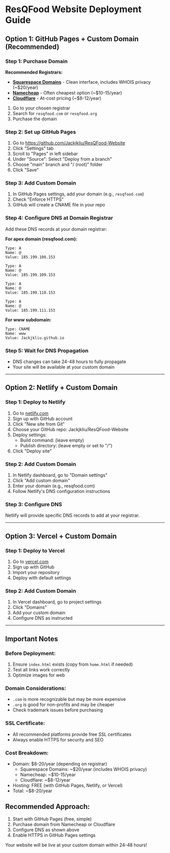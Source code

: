 # ResQFood Website Deployment Guide

## Option 1: GitHub Pages + Custom Domain (Recommended)

### Step 1: Purchase Domain
**Recommended Registrars:**
- **[Squarespace Domains](https://domains.squarespace.com)** - Clean interface, includes WHOIS privacy (~$20/year)
- **[Namecheap](https://www.namecheap.com)** - Often cheapest option (~$10-15/year)
- **[Cloudflare](https://www.cloudflare.com/products/registrar/)** - At-cost pricing (~$8-12/year)

1. Go to your chosen registrar
2. Search for `resqfood.com` or `resqfood.org`
3. Purchase the domain

### Step 2: Set up GitHub Pages
1. Go to https://github.com/Jackjkliu/ResQFood-Website
2. Click "Settings" tab
3. Scroll to "Pages" in left sidebar
4. Under "Source": Select "Deploy from a branch"
5. Choose "main" branch and "/ (root)" folder
6. Click "Save"

### Step 3: Add Custom Domain
1. In GitHub Pages settings, add your domain (e.g., `resqfood.com`)
2. Check "Enforce HTTPS"
3. GitHub will create a CNAME file in your repo

### Step 4: Configure DNS at Domain Registrar
Add these DNS records at your domain registrar:

**For apex domain (resqfood.com):**
```
Type: A
Name: @
Value: 185.199.108.153
```
```
Type: A
Name: @
Value: 185.199.109.153
```
```
Type: A
Name: @
Value: 185.199.110.153
```
```
Type: A
Name: @
Value: 185.199.111.153
```

**For www subdomain:**
```
Type: CNAME
Name: www
Value: Jackjkliu.github.io
```

### Step 5: Wait for DNS Propagation
- DNS changes can take 24-48 hours to fully propagate
- Your site will be available at your custom domain

---

## Option 2: Netlify + Custom Domain

### Step 1: Deploy to Netlify
1. Go to [netlify.com](https://netlify.com)
2. Sign up with GitHub account
3. Click "New site from Git"
4. Choose your GitHub repo: Jackjkliu/ResQFood-Website
5. Deploy settings:
   - Build command: (leave empty)
   - Publish directory: (leave empty or set to "/")
6. Click "Deploy site"

### Step 2: Add Custom Domain
1. In Netlify dashboard, go to "Domain settings"
2. Click "Add custom domain"
3. Enter your domain (e.g., resqfood.com)
4. Follow Netlify's DNS configuration instructions

### Step 3: Configure DNS
Netlify will provide specific DNS records to add at your registrar.

---

## Option 3: Vercel + Custom Domain

### Step 1: Deploy to Vercel
1. Go to [vercel.com](https://vercel.com)
2. Sign up with GitHub
3. Import your repository
4. Deploy with default settings

### Step 2: Add Custom Domain
1. In Vercel dashboard, go to project settings
2. Click "Domains"
3. Add your custom domain
4. Configure DNS as instructed

---

## Important Notes

### Before Deployment:
1. Ensure `index.html` exists (copy from `home.html` if needed)
2. Test all links work correctly
3. Optimize images for web

### Domain Considerations:
- `.com` is more recognizable but may be more expensive
- `.org` is good for non-profits and may be cheaper
- Check trademark issues before purchasing

### SSL Certificate:
- All recommended platforms provide free SSL certificates
- Always enable HTTPS for security and SEO

### Cost Breakdown:
- Domain: $8-20/year (depending on registrar)
  - Squarespace Domains: ~$20/year (includes WHOIS privacy)
  - Namecheap: ~$10-15/year
  - Cloudflare: ~$8-12/year
- Hosting: FREE (with GitHub Pages, Netlify, or Vercel)
- Total: ~$8-20/year

## Recommended Approach:
1. Start with GitHub Pages (free, simple)
2. Purchase domain from Namecheap or Cloudflare
3. Configure DNS as shown above
4. Enable HTTPS in GitHub Pages settings

Your website will be live at your custom domain within 24-48 hours!